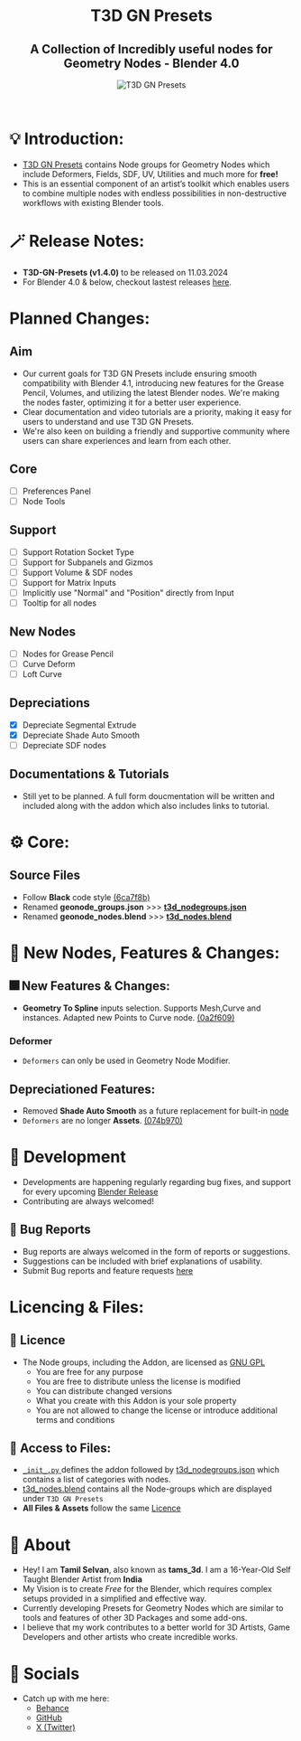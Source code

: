 <div align="center">

# T3D GN Presets
##  A Collection of Incredibly useful nodes for Geometry Nodes - Blender 4.0
![T3D GN Presets](https://user-images.githubusercontent.com/106262964/234839626-d88f0ce9-2399-4193-9940-2257bc728351.png)

<br>
</div>

# 💡 Introduction:

* [T3D GN Presets](https://github.com/Tams3d/T3D-GN-Presets/#t3d-gn-presets) contains Node groups for Geometry Nodes which include Deformers, Fields, SDF, UV, Utilities and much more for **free!**
* This is an essential component of an artist’s toolkit which enables users to combine multiple nodes with endless possibilities in non-destructive workflows with existing Blender tools.

# 🪄 Release Notes:

- **T3D-GN-Presets (v1.4.0)** to be released on 11.03.2024
- For Blender 4.0 & below, checkout lastest releases [here](https://github.com/Tams3d/T3D-GN-Presets/releases).

# Planned Changes:
## Aim
- Our current goals for T3D GN Presets include ensuring smooth compatibility with Blender 4.1, introducing new features for the Grease Pencil, Volumes, and utilizing the latest Blender nodes. We're making the nodes faster, optimizing it for a better user experience.
- Clear documentation and video tutorials are a priority, making it easy for users to understand and use T3D GN Presets.
- We're also keen on building a friendly and supportive community where users can share experiences and learn from each other.

## Core
- [ ] Preferences Panel
- [ ] Node Tools

## Support
- [ ] Support Rotation Socket Type
- [ ] Support for Subpanels and Gizmos
- [ ] Support Volume & SDF nodes
- [ ] Support for Matrix Inputs
- [ ] Implicitly use "Normal" and "Position" directly from Input
- [ ] Tooltip for all nodes

## New Nodes
- [ ] Nodes for Grease Pencil
- [ ] Curve Deform
- [ ] Loft Curve

## Depreciations
- [x] Depreciate Segmental Extrude
- [x] Depreciate Shade Auto Smooth
- [ ] Depreciate SDF nodes

## Documentations & Tutorials
- Still yet to be planned. A full form doucmentation will be written and included along with the addon which also includes links to tutorial.

# ⚙️ Core:
## Source Files
- Follow **Black** code style [(6ca7f8b)](https://github.com/Tams3d/T3D-GN-Presets/commit/6ca7f8b)
- Renamed **geonode_groups.json** >>> [**t3d_nodegroups.json**](https://github.com/Tams3d/T3D-GN-Presets/blob/Master/t3d_nodegroups.json)
- Renamed **geonode_nodes.blend** >>> [**t3d_nodes.blend**](https://github.com/Tams3d/T3D-GN-Presets/blob/Master/t3d_nodes.blend)

# 🎉 New Nodes, Features & Changes:

## 🎆 New Features & Changes:
- **Geometry To Spline** inputs selection. Supports Mesh,Curve and instances. Adapted new Points to Curve node. [(0a2f609)](https://github.com/Tams3d/T3D-GN-Presets/commit/0a2f609)

### Deformer
- `Deformers` can only be used in Geometry Node Modifier.

## Depreciationed Features:
- Removed **Shade Auto Smooth** as a future replacement for built-in [node](https://projects.blender.org/blender/blender/pulls/108014)
- `Deformers` are no longer **Assets**. [(074b970)](https://github.com/Tams3d/T3D-GN-Presets/commit/074b970)

# 🎯 Development
- Developments are happening regularly regarding bug fixes, and support for every upcoming [Blender Release](https://www.blender.org/download/releases/)
- Contributing are always welcomed!

## 👻 Bug Reports
- Bug reports are always welcomed in the form of reports or suggestions.
- Suggestions can be included with brief explanations of usability.
- Submit Bug reports and feature requests [here](https://github.com/Tams3d/T3D-GN-Presets/issues)

# Licencing & Files:
## 📄 Licence
- The Node groups, including the Addon, are licensed as [GNU GPL](https://github.com/Tams3d/T3D-GN-Presets/blob/Master/LICENSE.txt)
  * You are free for any purpose
  * You are free to distribute unless the license is modified
  * You can distribute changed versions
  * What you create with this Addon is your sole property
  * You are not allowed to change the license or introduce additional terms and conditions

## 📂 Access to Files:
- [ `_init_.py` ](https://github.com/Tams3d/T3D-GN-Presets/blob/Master/__init__.py) defines the addon followed by [t3d_nodegroups.json](https://github.com/Tams3d/T3D-GN-Presets/blob/Master/t3d_nodegroups.json) which contains a list of categories with nodes.
- [t3d_nodes.blend](https://github.com/Tams3d/T3D-GN-Presets/blob/Master/t3d_nodes.blend) contains all the Node-groups which are displayed under `T3D GN Presets`
- **All Files & Assets** follow the same [Licence](https://github.com/Tams3d/T3D-GN-Presets/blob/Master/LICENSE.txt)

# 🦄 About 
  - Hey! I am **Tamil Selvan**, also known as **tams_3d**. I am a 16-Year-Old Self Taught Blender Artist from **India**
  - My Vision is to create *Free* for the Blender, which requires complex setups provided in a simplified and effective way.
  - Currently developing Presets for Geometry Nodes which are similar to tools and features of other 3D Packages and some add-ons.
  - I believe that my work contributes to a better world for 3D Artists, Game Developers and other artists who create incredible works.
  
  # 🥂 Socials
  - Catch up with me here:
    * [Behance](https://www.behance.net/tamilselvan3d)
    * [GitHub](https://github.com/Tams3d)
    * [X (Twitter)](https://twitter.com/Tams_3d)
